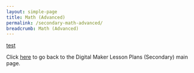 ```yaml
---
layout: simple-page
title: Math (Advanced)
permalink: /secondary-math-advanced/
breadcrumb: Math (Advanced)
---
```


[test](/placeholder-secondary-math-advanced)

Click [here](/in-schools/digital-maker/lesson-ideas-secondary/) to go back to the Digital Maker Lesson Plans (Secondary) main page.
